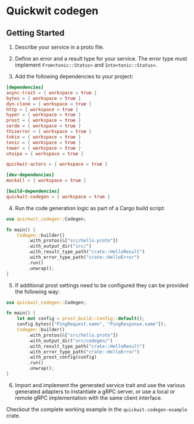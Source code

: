 # Quickwit codegen

## Getting Started

1. Describe your service in a proto file.

2. Define an error and a result type for your service. The error type must implement `From<tonic::Status>` and `Into<tonic::Status>`.

3. Add the following dependencies to your project:

```toml
[dependencies]
async-trait = { workspace = true }
bytes = { workspace = true }
dyn-clone = { workspace = true }
http = { workspace = true }
hyper = { workspace = true }
prost = { workspace = true }
serde = { workspace = true }
thiserror = { workspace = true }
tokio = { workspace = true }
tonic = { workspace = true }
tower = { workspace = true }
utoipa = { workspace = true }

quickwit-actors = { workspace = true }

[dev-dependencies]
mockall = { workspace = true }

[build-dependencies]
quickwit-codegen = { workspace = true }
```

4. Run the code generation logic as part of a Cargo build script:

```rust
use quickwit_codegen::Codegen;

fn main() {
    Codegen::builder()
        .with_protos(&["src/hello.proto"])
        .with_output_dir("src/")
        .with_result_type_path("crate::HelloResult")
        .with_error_type_path("crate::HelloError")
        .run()
        .unwrap();
}
```

5. If additional prost settings need to be configured they can be provided the following way:

```rust
use quickwit_codegen::Codegen;

fn main() {
    let mut config = prost_build::Config::default();
    config.bytes(["PingRequest.name", "PingResponse.name"]);
    Codegen::builder()
        .with_protos(&["src/hello.proto"])
        .with_output_dir("src/codegen/")
        .with_result_type_path("crate::HelloResult")
        .with_error_type_path("crate::HelloError")
        .with_prost_config(config)
        .run()
        .unwrap();
}
```


6. Import and implement the generated service trait and use the various generated adapters to instantiate a gRPC server, or use a local or remote gRPC implementation with the same client interface.

Checkout the complete working example in the `quickwit-codegen-example` crate.

